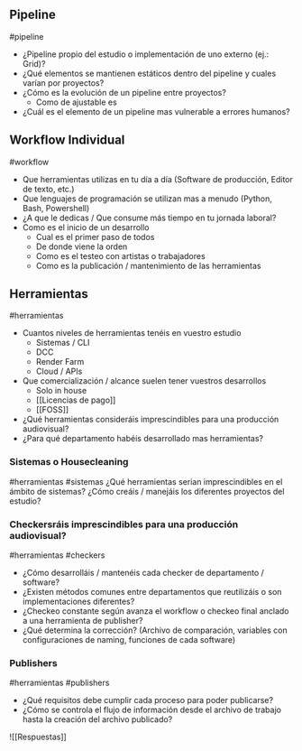 ## Pipeline
#pipeline
* ¿Pipeline propio del estudio o implementación de uno externo (ej.: Grid)?
* ¿Qué elementos se mantienen estáticos dentro del pipeline y cuales varían por proyectos?
* ¿Cómo es la evolución de un pipeline entre proyectos?
	* Como de ajustable es
* ¿Cuál es el elemento de un pipeline mas vulnerable a errores humanos?
## Workflow Individual
#workflow
* Que herramientas utilizas en tu día a día (Software de producción, Editor de texto, etc.)
* Que lenguajes de programación se utilizan mas a menudo (Python, Bash, Powershell)
* ¿A que le dedicas / Que consume más tiempo en tu jornada laboral?
* Como es el inicio de un desarrollo
	* Cual es el primer paso de todos
	* De donde viene la orden
	* Como es el testeo con artistas o trabajadores
	* Como es la publicación / mantenimiento de las herramientas
## Herramientas 
#herramientas
* Cuantos niveles de herramientas tenéis en vuestro estudio
	* Sistemas / CLI
	* DCC
	* Render Farm
	* Cloud / APIs
* Que comercialización / alcance suelen tener vuestros desarrollos
	* Solo in house
	* [[Licencias de pago]]
	* [[FOSS]]
* ¿Qué herramientas consideráis imprescindibles para una producción audiovisual?
* ¿Para qué departamento habéis desarrollado mas herramientas?
### Sistemas o Housecleaning 
#herramientas #sistemas
¿Qué herramientas serian imprescindibles en el ámbito de sistemas?
¿Cómo creáis / manejáis los diferentes proyectos del estudio?
### Checkersráis imprescindibles para una producción audiovisual? 
#herramientas #checkers
* ¿Cómo desarrolláis / mantenéis cada checker de departamento / software?
* ¿Existen métodos comunes entre departamentos que reutilizáis o son implementaciones diferentes?
* ¿Checkeo constante según avanza el workflow o checkeo final anclado a una herramienta de publisher?
* ¿Qué determina la corrección? (Archivo de comparación, variables con configuraciones de naming, funciones de cada software)
### Publishers 
#herramientas #publishers
* ¿Qué requisitos debe cumplir cada proceso para poder publicarse?
* ¿Cómo se controla el flujo de información desde el archivo de trabajo hasta la creación del archivo publicado?

![[Respuestas]]

